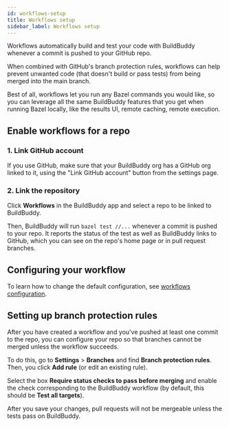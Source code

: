 ```yaml
---
id: workflows-setup
title: Workflows setup
sidebar_label: Workflows setup
---
```


Workflows automatically build and test your code with
BuildBuddy whenever a commit is pushed to your GitHub repo.

When combined with GitHub's branch protection rules, workflows can help prevent
unwanted code (that doesn't build or pass tests) from being merged into the main branch.

Best of all, workflows let you run any Bazel commands you would like,
so you can leverage all the same BuildBuddy features that you get when
running Bazel locally, like the results UI, remote caching, remote execution.

## Enable workflows for a repo

### 1. Link GitHub account

If you use GitHub, make sure that your BuildBuddy org has a GitHub
org linked to it, using the "Link GitHub account" button from the
settings page.

### 2. Link the repository

Click **Workflows** in the BuildBuddy app and select a repo to
be linked to BuildBuddy.

Then, BuildBuddy will run `bazel test //...` whenever a commit is pushed to
your repo. It reports the status of the test as well as BuildBuddy links to
GitHub, which you can see on the repo's home page or in pull request branches.

## Configuring your workflow

To learn how to change the default configuration, see [workflows configuration](workflows-config.md).

## Setting up branch protection rules

After you have created a workflow and you've pushed at least one commit
to the repo, you can configure your repo so that branches cannot be
merged unless the workflow succeeds.

To do this, go to **Settings** > **Branches** and find **Branch protection rules**.
Then, you click **Add rule** (or edit an existing rule).

Select the box **Require status checks to pass before merging** and enable
the check corresponding to the BuildBuddy workflow (by default, this should
be **Test all targets**).

After you save your changes, pull requests will not be mergeable unless
the tests pass on BuildBuddy.
